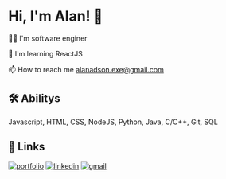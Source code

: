 
# Hi, I'm Alan! 👋


👩‍💻 I'm software enginer

🧠 I'm learning ReactJS

📫  How to reach me alanadson.exe@gmail.com


## 🛠 Abilitys
Javascript, HTML, CSS, NodeJS, Python, Java, C/C++, Git, SQL


## 🔗 Links
[![portfolio](https://img.shields.io/badge/meu_portfolio-000?style=for-the-badge&logo=ko-fi&logoColor=white)](https://alanadson.com/)
[![linkedin](https://img.shields.io/badge/linkedin-0A66C2?style=for-the-badge&logo=linkedin&logoColor=white)](https://www.linkedin.com/)
[![gmail](https://img.shields.io/badge/gmail-D93025?style=for-the-badge&logo=gmail&logoColor=white)](mailto:alanadson.exe@gmail.com)
